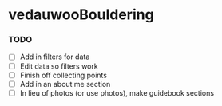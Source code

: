 # vedauwooBouldering

### TODO
- [ ] Add in filters for data
- [ ] Edit data so filters work
- [ ] Finish off collecting points
- [ ] Add in an about me section
- [ ] In lieu of photos (or use photos), make guidebook sections
